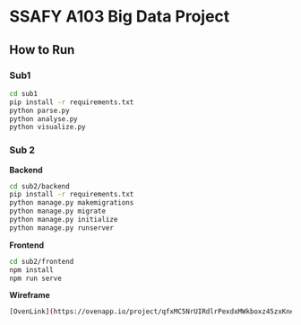 # SSAFY A103 Big Data Project

## How to Run

### Sub1

```sh
cd sub1
pip install -r requirements.txt
python parse.py
python analyse.py
python visualize.py
```

### Sub 2

**Backend**

```sh
cd sub2/backend
pip install -r requirements.txt
python manage.py makemigrations
python manage.py migrate
python manage.py initialize
python manage.py runserver
```

**Frontend**

```sh
cd sub2/frontend
npm install
npm run serve
```

**Wireframe**
```sh
[OvenLink](https://ovenapp.io/project/qfxMC5NrUIRdlrPexdxMWkboxz45zxKn#Edwc0).
```